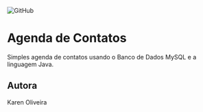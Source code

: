 ![GitHub](https://img.shields.io/github/license/karenoliveiraw/agenda?style=for-the-badge)
# Agenda de Contatos
Simples agenda de contatos usando o Banco de Dados MySQL e a linguagem Java.
## Autora
Karen Oliveira
